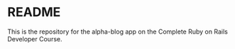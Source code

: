 # README

This is the repository for the alpha-blog app on the Complete Ruby on Rails Developer Course.
